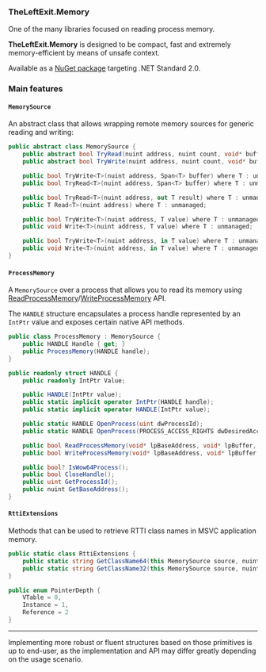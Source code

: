 ﻿### TheLeftExit.Memory
One of the many libraries focused on reading process memory.

**TheLeftExit.Memory** is designed to be compact, fast and extremely memory-efficient by means of unsafe context.

Available as a [NuGet package](https://www.nuget.org/packages/TheLeftExit.Memory/) targeting .NET Standard 2.0.

### Main features
#### `MemorySource`
An abstract class that allows wrapping remote memory sources for generic reading and writing:
```cs
public abstract class MemorySource {
    public abstract bool TryRead(nuint address, nuint count, void* buffer);
    public abstract bool TryWrite(nuint address, nuint count, void* buffer);

    public bool TryWrite<T>(nuint address, Span<T> buffer) where T : unmanaged;
    public bool TryRead<T>(nuint address, Span<T> buffer) where T : unmanaged;

    public bool TryRead<T>(nuint address, out T result) where T : unmanaged;
    public T Read<T>(nuint address) where T : unmanaged;

    public bool TryWrite<T>(nuint address, T value) where T : unmanaged;
    public void Write<T>(nuint address, T value) where T : unmanaged;

    public bool TryWrite<T>(nuint address, in T value) where T : unmanaged;
    public void Write<T>(nuint address, in T value) where T : unmanaged;
}
```

#### `ProcessMemory`
A `MemorySource` over a process that allows you to read its memory using [ReadProcessMemory](https://docs.microsoft.com/en-us/windows/win32/api/memoryapi/nf-memoryapi-readprocessmemory)/[WriteProcessMemory](https://docs.microsoft.com/en-us/windows/win32/api/memoryapi/nf-memoryapi-writeprocessmemory) API.

The `HANDLE` structure encapsulates a process handle represented by an `IntPtr` value and exposes certain native API methods.
```cs
public class ProcessMemory : MemorySource {
    public HANDLE Handle { get; }
    public ProcessMemory(HANDLE handle);
}

public readonly struct HANDLE {
    public readonly IntPtr Value;

    public HANDLE(IntPtr value);
    public static implicit operator IntPtr(HANDLE handle);
    public static implicit operator HANDLE(IntPtr value);

    public static HANDLE OpenProcess(uint dwProcessId);
    public static HANDLE OpenProcess(PROCESS_ACCESS_RIGHTS dwDesiredAccess, bool bInheritHandle, uint dwProcessId);

    public bool ReadProcessMemory(void* lpBaseAddress, void* lpBuffer, nuint nSize, out nuint lpNumberOfBytesRead);
    public bool WriteProcessMemory(void* lpBaseAddress, void* lpBuffer, nuint nSize, out nuint lpNumberOfBytesWritten);

    public bool? IsWow64Process();
    public bool CloseHandle();
    public uint GetProcessId();
    public nuint GetBaseAddress();
}
```

#### `RttiExtensions`
Methods that can be used to retrieve RTTI class names in MSVC application memory.
```cs
public static class RttiExtensions {
    public static string GetClassName64(this MemorySource source, nuint address, PointerDepth depth);
    public static string GetClassName32(this MemorySource source, nuint address, PointerDepth depth);
}

public enum PointerDepth {
    VTable = 0,
    Instance = 1,
    Reference = 2
}
```

---

Implementing more robust or fluent structures based on those primitives is up to end-user, as the implementation and API may differ greatly depending on the usage scenario.